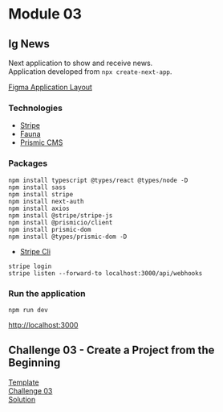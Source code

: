 # Module 03
## Ig News

Next application to show and receive news.\
Application developed from ```npx create-next-app```.

[Figma Application Layout](https://www.figma.com/file/gl0fHkQgvaUfXNjuwGtDDs/ig.news "Figma Application Layout")

### Technologies

- [Stripe](https://stripe.com/)
- [Fauna](https://fauna.com/)
- [Prismic CMS](https://prismic.io/)

### Packages

```npm
npm install typescript @types/react @types/node -D
npm install sass
npm install stripe
npm install next-auth
npm install axios
npm install @stripe/stripe-js
npm install @prismicio/client
npm install prismic-dom
npm install @types/prismic-dom -D
```

- [Stripe Cli](https://github.com/stripe/stripe-cli)

```stripe
stripe login
stripe listen --forward-to localhost:3000/api/webhooks
```
### Run the application
```npm
npm run dev
```

[http://localhost:3000](http://localhost:3000 "localhost")

## Challenge 03 - Create a Project from the Beginning
[Template](https://github.com/rocketseat-education/ignite-template-reactjs-criando-um-projeto-do-zero "Template")\
[Challenge 03](https://www.notion.so/Desafio-01-Criando-um-projeto-do-zero-b1a3645d286b4eec93f5f1f5476d0ff7 "Challenge 03")\
[Solution](https://github.com/EDusik/ignite-react-challenge-03 "Solution")
